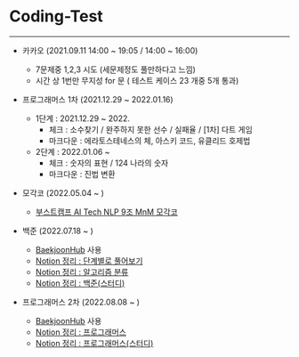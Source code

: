 # Coding-Test
---
- 카카오 (2021.09.11 14:00 ~ 19:05 / 14:00 ~ 16:00)
  - 7문제중 1,2,3 시도 (세문제정도 풀만하다고 느낌)
  - 시간 상 1번만 무지성 for 문 ( 테스트 케이스 23 개중 5개 통과)
 
- 프로그래머스 1차 (2021.12.29 ~ 2022.01.16)
  - 1단계 : 2021.12.29 ~ 2022.
    - 체크 : 소수찾기 / 완주하지 못한 선수 / 실패율 / [1차] 다트 게임
    - 마크다운 : 에라토스테네스의 체, 아스키 코드, 유클리드 호제법
  - 2단계 : 2022.01.06 ~ 
    - 체크 : 숫자의 표현 / 124 나라의 숫자
    - 마크다운 : 진법 변환
- 모각코 (2022.05.04 ~ )
  - [부스트캠프 AI Tech NLP 9조 MnM 모각코](https://colorful-bug-b35.notion.site/1953015175004297a9c294229d3990c4)
- 백준 (2022.07.18 ~ )
  - [BaekjoonHub](https://github.com/BaekjoonHub/BaekjoonHub) 사용
  - [Notion 정리 : 단계별로 풀어보기](https://jaehahk.notion.site/fffde2327cd742518cb14846179aeb3b)
  - [Notion 정리 : 알고리즘 분류](https://jaehahk.notion.site/db4af67ca7794783860cef54116aed3c)
  - [Notion 정리 : 백준(스터디)](https://jaehahk.notion.site/bae0793f738341fc933e3865f84598ae)
- 프로그래머스 2차 (2022.08.08 ~ )
  - [BaekjoonHub](https://github.com/BaekjoonHub/BaekjoonHub) 사용
  - [Notion 정리 : 프로그래머스](https://jaehahk.notion.site/d62d0174e06e4710b8f1a1ee7005931f)
  - [Notion 정리 : 프로그래머스(스터디)](https://jaehahk.notion.site/bae0793f738341fc933e3865f84598ae)
